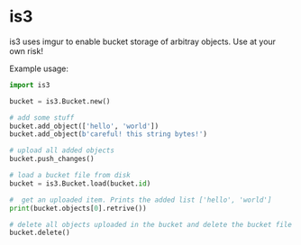 # is3

is3 uses imgur to enable bucket storage of arbitray objects. Use at your own risk!

Example usage:
```py
import is3

bucket = is3.Bucket.new()

# add some stuff
bucket.add_object(['hello', 'world'])
bucket.add_object(b'careful! this string bytes!')

# upload all added objects
bucket.push_changes()

# load a bucket file from disk
bucket = is3.Bucket.load(bucket.id)

#  get an uploaded item. Prints the added list ['hello', 'world']
print(bucket.objects[0].retrive())

# delete all objects uploaded in the bucket and delete the bucket file
bucket.delete()
```
